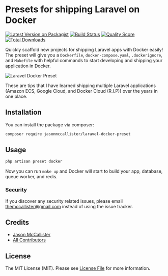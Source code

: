 # Presets for shipping Laravel on Docker

[![Latest Version on Packagist](https://img.shields.io/packagist/v/jasonmccallister/laravel-docker-preset.svg?style=flat-square)](https://packagist.org/packages/jasonmccallister/laravel-docker-preset)
[![Build Status](https://img.shields.io/travis/jasonmccallister/laravel-docker-preset/master.svg?style=flat-square)](https://travis-ci.org/jasonmccallister/laravel-docker-preset)
[![Quality Score](https://img.shields.io/scrutinizer/g/jasonmccallister/laravel-docker-preset.svg?style=flat-square)](https://scrutinizer-ci.com/g/jasonmccallister/laravel-docker-preset)
[![Total Downloads](https://img.shields.io/packagist/dt/jasonmccallister/laravel-docker-preset.svg?style=flat-square)](https://packagist.org/packages/jasonmccallister/laravel-docker-preset)

Quickly scaffold new projects for shipping Laravel apps with Docker easily! The preset will give you a `Dockerfile`, `docker-compose.yaml`, `.dockerignore`, and `Makefile` with helpful commands to start developing and shipping your application in Docker.

![Laravel Docker Preset](./laravel-docker-preset.gif)

These are tips that I have learned shipping multiple Laravel applications (Amazon ECS, Google Cloud, and Docker Cloud (R.I.P)) over the years in one place.

## Installation

You can install the package via composer:

```bash
composer require jasonmccallister/laravel-docker-preset
```

## Usage

```php
php artisan preset docker
```

Now you can run `make up` and Docker will start to build your app, database, queue worker, and redis.

### Security

If you discover any security related issues, please email themccallister@gmail.com instead of using the issue tracker.

## Credits

- [Jason McCallister](https://github.com/jasonmccallister)
- [All Contributors](../../contributors)

## License

The MIT License (MIT). Please see [License File](LICENSE.md) for more information.
